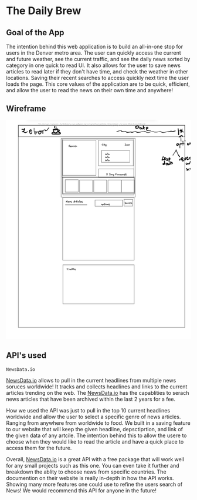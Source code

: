 # The Daily Brew

## Goal of the App

The intention behind this web application is to build an all-in-one stop for users in the Denver metro area. The user can quickly access the current and future weather, see the current traffic, and see the daily news sorted by category in one quick to read UI. It also allows for the user to save news articles to read later if they don't have time, and check the weather in other locations. Saving their recent searches to access quickly next time the user loads the page. This core values of the application are to be quick, efficient, and allow the user to read the news on their own time and anywhere!

## Wireframe

![](./assets/Images/Wireframe0.2.png)

## API's used

    NewsData.io

[NewsData.io](https://newsdata.io/) allows to pull in the current headlines from multiple news soruces worldwide! It tracks and collects headlines and links to the current articles trending on the web. The [NewsData.io](https://newsdata.io/) has the capablities to serach news articles that have been archived within the last 2 years for a fee.

How we used the API was just to pull in the top 10 current headlines worldwide and allow the user to select a specific genre of news articles. Ranging from anywhere from worldwide to food. We built in a saving feature to our website that will keep the given headline, depsctiprtion, and link of the given data of any artcile. The intention behind this to allow the usere to choose when they would like to read the article and have a quick place to access them for the future.

Overall, [NewsData.io](https://newsdata.io/) is a great API with a free package that will work well for any small projects such as this one. You can even take it further and breakdown the ablity to choose news from specific countries. The documention on their website is really in-depth in how the API works. Showing many more features one could use to refine the users search of News! We would recommend this API for anyone in the future!
